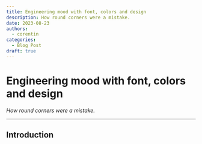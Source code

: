 ```yaml
---
title: Engineering mood with font, colors and design
description: How round corners were a mistake.
date: 2023-08-23
authors:
  - corentin
categories:
  - Blog Post
draft: true
---
```


# Engineering mood with font, colors and design

_How round corners were a mistake._

<!-- more -->

---

## Introduction
